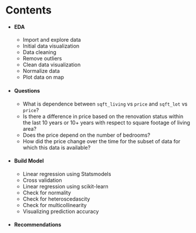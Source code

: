 # Contents
* #### EDA
  * Import and explore data
  * Initial data visualization
  * Data cleaning
  * Remove outliers
  * Clean data visualization
  * Normalize data
  * Plot data on map
* #### Questions
  * What is dependence between `sqft_living` vs `price` and `sqft_lot` vs `price`?
  * Is there a difference in price based on the renovation status within the last 10 years or 10+ years with respect to square footage of living area?
  * Does the price depend on the number of bedrooms?
  * How did the price change over the time for the subset of data for which this data is available?
* #### Build Model
  * Linear regression using Statsmodels
  * Cross validation
  * Linear regression using scikit-learn
  * Check for normality
  * Check for heteroscedascity
  * Check for multicollinearity
  * Visualizing prediction accuracy
* #### Recommendations